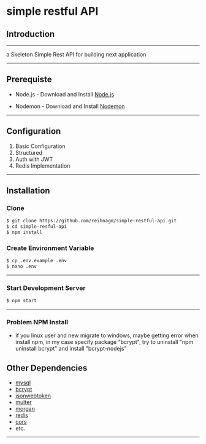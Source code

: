 # simple restful API

## Introduction 

---

a Skeleton Simple Rest API for building next application  

---

## Prerequiste

- Node.js - Download and Install [Node.js](https://nodejs.org/en/) 

- Nodemon - Download and Install [Nodemon](https://nodemon.io/)

---

## Configuration

<ol>
  <li>Basic Configuration</li>
  <li>Structured</li>
  <li>Auth with JWT</li>
  <li>Redis Implementation</li>
</ol>

---

## Installation

### Clone

```bash
$ git clone https://github.com/reihnagm/simple-restful-api.git
$ cd simple-resful-api
$ npm install
```

### Create Environment Variable
```bash
$ cp .env.example .env
$ nano .env
```

---
### Start Development Server
```bash
$ npm start
```
---

### Problem NPM Install

- if you linux user and new migrate to windows, maybe getting error when install npm,
in my case specify package "bcrypt", try to uninstall "npm uninstall bcrypt" and install "bcrypt-nodejs" 

## Other Dependencies

- [mysql](#)
- [bcrypt](#)
- [jsonwebtoken](#)
- [multer](#)
- [morgan](#)
- [redis](#)
- [cors](#)
- etc.

---